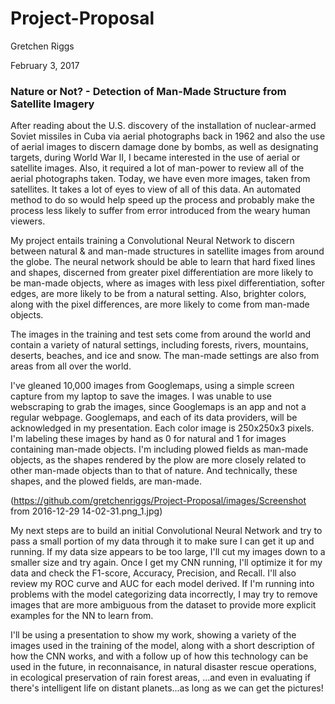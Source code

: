 # Project-Proposal
Gretchen Riggs

February 3, 2017

### Nature or Not? - Detection of Man-Made Structure from Satellite Imagery

After reading about the U.S. discovery of the installation of nuclear-armed Soviet missiles in Cuba via aerial photographs back in 1962 and also the use of aerial images to discern damage done by bombs, as well as designating targets, during World War II, I became interested in the use of aerial or satellite images.  Also, it required a lot of man-power to review all of the aerial photographs taken.  Today, we have even more images, taken from satellites.  It takes a lot of eyes to view of all of this data.  An automated method to do so would help speed up the process and probably make the process less likely to suffer from error introduced from the weary human viewers.

My project entails training a Convolutional Neural Network to discern between natural & and man-made structures in satellite images from around the globe.  The neural network should be able to learn that hard fixed lines and shapes, discerned from greater pixel differentiation are more likely to be man-made objects, where as images with less pixel differentiation, softer edges, are more likely to be from a natural setting.  Also, brighter colors, along with the pixel differences, are more likely to come from man-made objects.

The images in the training and test sets come from around the world and contain a variety of natural settings, including forests, rivers, mountains, deserts, beaches, and ice and snow.  The man-made settings are also from areas from all over the world.

I've gleaned 10,000 images from Googlemaps, using a simple screen capture from my laptop to save the images.  I was unable to use webscraping to grab the images, since Googlemaps is an app and not a regular webpage.  Googlemaps, and each of its data providers, will be acknowledged in my presentation.  Each color image is 250x250x3 pixels.  I'm labeling these images by hand as 0 for natural and 1 for images containing man-made objects.  I'm including plowed fields as man-made objects, as the shapes rendered by the plow are more closely related to other man-made objects than to that of nature.  And technically, these shapes, and the plowed fields, are man-made.

(https://github.com/gretchenriggs/Project-Proposal/images/Screenshot from 2016-12-29 14-02-31.png_1.jpg)


My next steps are to build an initial Convolutional Neural Network and try to pass a small portion of my data through it to make sure I can get it up and running.  If my data size appears to be too large, I'll cut my images down to a smaller size and try again.  Once I get my CNN running, I'll optimize it for my data and check the F1-score, Accuracy, Precision, and Recall.  I'll also review my ROC curve and AUC for each model derived.  If I'm running into problems with the model categorizing data incorrectly, I may try to remove images that are more ambiguous from the dataset to provide more explicit examples for the NN to learn from.

I'll be using a presentation to show my work, showing a variety of the images used in the training of the model, along with a short description of how the CNN works, and with a follow up of how this technology can be used in the future, in reconnaisance, in natural disaster rescue operations, in ecological preservation of rain forest areas, ...and even in evaluating if there's intelligent life on distant planets...as long as we can get the pictures!

